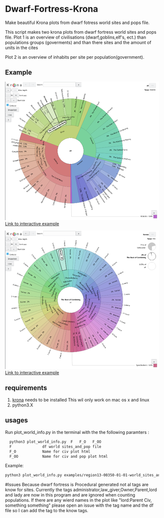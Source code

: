 # Dwarf-Fortress-Krona
Make beautiful Krona plots from dwarf fotress world sites and pops file.

This script makes two krona plots from dwarf fortress world sites and pops file.
Plot 1 is an overview of civilisations (dwarf,goblins,elf's, ect.) than populations groups (goverments) and than there sites and the amount of units in the cites

Plot 2 is an overview of inhabits per site per population(government).

## Example
![alt text](https://raw.githubusercontent.com/casperp/Dwarf-Fortress-Krona/master/examples/example1.png "plot example")
[Link to interactive example](https://mrrobotfish.github.io/html/plot_0.html)

![alt text](https://raw.githubusercontent.com/casperp/Dwarf-Fortress-Krona/master/examples/example2.png "plot example")
[Link to interactive example](https://mrrobotfish.github.io/html/plot_1.html)
## requirements 
1. [krona](https://github.com/marbl/Krona/wiki) needs to be installed  This wil only work on mac os x and linux
2. python3.X 

## usages 
Run plot_world_info.py in the terminal with the the following paramters : 
```
  python3 plot_world_info.py  F   F_O   F_OO
  F              df world sites_and_pop file
  F_O            Name for civ plot html
  F_OO           Name for civ and pop plot html
  ```
 Example:
 ```bash
python3 plot_world_info.py examples/region13-00350-01-01-world_sites_and_pops.txt examples/plot1.html examples/plot2.html
```

#Issues
Because dwarf fortress is Procedural generated not al tags are know for sites.
Currently the tags administrator,law_giver,Owner,Parent,lord and lady are now in this program and are ignored when counting 
populations. If there are any wierd names in the plot like "lord:Parent Civ, something something" please open an issue with the tag name and the 
df file so I can add the tag to the know tags. 
